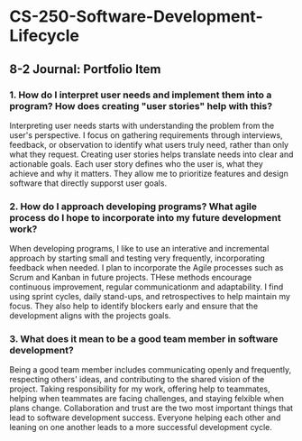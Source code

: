 # CS-250-Software-Development-Lifecycle
## 8-2 Journal: Portfolio Item

### 1. How do I interpret user needs and implement them into a program? How does creating "user stories" help with this?

Interpreting user needs starts with understanding the problem from the user's perspective. I focus on gathering requirements through interviews, feedback, or observation to identify
what users truly need, rather than only what they request. Creating user stories helps translate needs into clear and actionable goals. Each user story defines who the user is, what
they achieve and why it matters. They allow me to prioritize features and design software that directly supporst user goals. 

### 2. How do I approach developing programs? What agile process do I hope to incorporate into my future development work?

When developing programs, I like to use an interative and incremental approach by starting small and testing very frequently, incorporating feedback when needed. I plan to incorporate
the Agile processes such as Scrum and Kanban in future projects. THese methods encourage continuous improvement, regular communicationm and adaptability. I find using sprint cycles,
daily stand-ups, and retrospectives to help maintain my focus. They also help to identify blockers early and ensure that the development aligns with the projects goals.

### 3. What does it mean to be a good team member in software development?

Being a good team member includes communicating openly and frequently, respecting others' ideas, and contributing to the shared vision of the project. Taking responsibility for my work,
offering help to teammates, helping when teammates are facing challenges, and staying felxible when plans change. Collaboration and trust are the two most important things that lead to 
software development success. Everyone helping each other and leaning on one another leads to a more successful development cycle.

